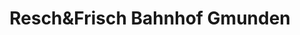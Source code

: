 ---
title: "Resch&Frisch Bahnhof Gmunden"
url: /gmunden/reschundfrisch-bahnhof-gmunden/
shop: Bäckerei
---
